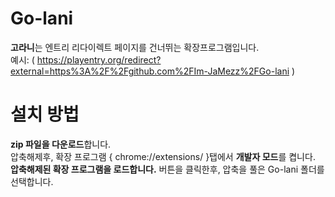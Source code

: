 # Go-lani <br>
**고라니**는 엔트리 리다이렉트 페이지를 건너뛰는 확장프로그램입니다.<br>
예시:
( https://playentry.org/redirect?external=https%3A%2F%2Fgithub.com%2FIm-JaMezz%2FGo-lani )

# 설치 방법
**zip 파일을 다운로드**합니다.<br>
압축해제후, 확장 프로그램 { chrome://extensions/ }탭에서 **개발자 모드**를 켭니다.<br>
**압축해제된 확장 프로그램을 로드합니다.** 버튼을 클릭한후, 압축을 풀은 Go-lani 폴더를 선택합니다.
